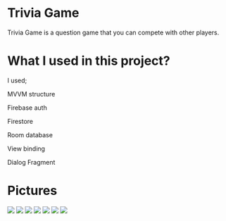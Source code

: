 # Trivia Game

Trivia Game is a question game that you can compete with other players.

# What I used in this project?

I used;

MVVM structure

Firebase auth

Firestore

Room database

View binding

Dialog Fragment

# Pictures
<img src="/images/1.PNG"/>
<img src="/images/2.PNG"/>
<img src="/images/3.PNG"/>
<img src="/images/4.PNG"/>
<img src="/images/5.PNG"/>
<img src="/images/6.PNG"/>
<img src="/images/7.PNG"/>
